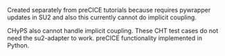 Created separately from preCICE tutorials because requires pywrapper updates in SU2 and also this currently cannot do implicit coupling.

CHyPS also cannot handle implicit coupling. These CHT test cases do not need the su2-adapter to work. preCICE functionality implemented in Python.
